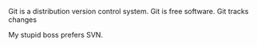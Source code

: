 Git is a distribution version control system.
Git is free software.
Git tracks changes

My stupid boss prefers SVN.
